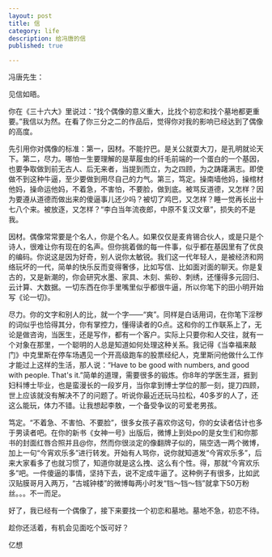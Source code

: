 ```yaml
---
layout: post
title: 信
category: life
description: 给冯唐的信
published: true

---
```


冯唐先生：

见信如晤。

你在《三十六大》里说过：“找个偶像的意义重大，比找个初恋和找个墓地都更重要。”我信以为然。在看了你三分之二的作品后，觉得你对我的影响已经达到了偶像的高度。

先引用你对偶像的标准：第一，因材。不能拧巴。是关公就耍大刀，是孔明就论天下。第二，尽力。哪怕一生要理解的是草履虫的纤毛前端的一个蛋白的一个基因，也要争取做到前无古人、后无来者，当提到而立，为之四顾，为之踌躇满志。即使做不到这种牛逼，至少要做到用尽自己的力气。第三，笃定。操南墙他妈，操棺材他妈，操命运他妈，不着急，不害怕，不要脸，做到底。被骂反道德，又怎样？因为要遵从道德而做出来的傻逼事儿还少吗？被切了鸡巴，又怎样？睡一觉再长出十七八个来。被放逐，又怎样？“李白当年流夜郎，中原不复汉文章”，损失的不是我。

因材。偶像常常要是个名人，你是个名人。如果仅仅是麦肯锡合伙人，或是只是个诗人，很难让你有现在的名声。但你挑着做的每一件事，似乎都在基因里有了优良的编码。你说这是因为好奇，别人说你太敏锐。我们这一代年轻人，是被经济和网络玩坏的一代，简单的快乐反而变得奢侈，比如写信、比如面对面的聊天。你是复古的，又是新潮的，你会研究水墨、家具、木刻、紫砂、刺绣，还懂得多元回归、云计算、大数据。一切东西在你手里嘴里似乎都很牛逼，所以你笔下的田小明开始写《论一切》。

尽力。你的文字和别人的比，就一个字——“爽”。同样是白话用词，在你笔下淫秽的词似乎也恰得其分，你有掌控力，懂得读者的G点。这和你的工作联系上了，无论是做咨询，当医生，还是写作，都有一个客户。实际上只要你和人交往，就有一个对象在那里，一个聪明的人总是知道如何处理这种关系。我记得《当幸福来敲门》中克里斯在停车场遇见一个开高级跑车的股票经纪人，克里斯问他做什么工作才能过上这样的生活，那人说：“Have to be good with numbers, and good with people. That's it.”简单的道理，需要很多的锻炼。你8年的学医生涯，捱到妇科博士毕业，也是蛮漫长的一段岁月，当你拿到博士学位的那一刻，提刀四顾，世上应该就没有解决不了的问题了。听说你最近还玩马拉松，40多岁的人了，还这么能玩，体力不错。让我想起李敖，一个备受争议的可爱老男孩。

笃定。“不着急、不害怕、不要脸”，很多女孩子喜欢你这句，你的女读者估计也多于男读者吧。在你的新书《女神一号》出版后，微博上到处po的是女生们和你那书的封面红唇合照并且@你，然而你很淡定的像翻牌子似的，隔空选一两个微博，加上一句“今宵欢乐多”进行转发。开始有人骂你，说你就知道发“今宵欢乐多”，后来大家看多了也就习惯了，知道你就是这么拽、这么有个性。得，那就“今宵欢乐多”吧。一件傻逼的事情，坚持下去，说不定成牛逼了。这种例子有很多，比如武汉贴膜哥月入两万，“古城钟楼”的微博每两小时发“铛～铛～铛”就拿下50万粉丝。。。不一而足。

好了，我已经有一个偶像了，接下来要找一个初恋和墓地。墓地不急，初恋不待。

趁你还活着，有机会见面吃个饭可好？

亿想
